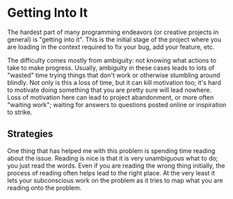 # Getting Into It

The hardest part of many programming endeavors (or creative projects in general)
is "getting into it".
This is the initial stage of the project where you are loading in the context
required to fix your bug, add your feature, etc.

The difficulty comes mostly from ambiguity: not knowing what actions to take to
make progress.
Usually, ambiguity in these cases leads to lots of "wasted" time trying things
that don't work or otherwise stumbling around blindly.
Not only is this a loss of time, but it can kill motivation too; it's hard to
motivate doing something that you are pretty sure will lead nowhere.
Loss of motivation here can lead to project abandonment, or more often "waiting
work"; waiting for answers to questions posted online or inspiration to strike.

## Strategies

One thing that has helped me with this problem is spending time reading about
the issue.
Reading is nice is that it is very unambiguous what to do; you just read the
words.
Even if you are reading the wrong thing initially, the process of reading often
helps lead to the right place.
At the very least it lets your subconscious work on the problem as it tries to
map what you are reading onto the problem.
